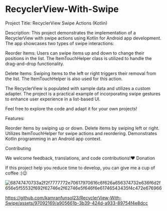 # RecyclerView-With-Swipe
Project Title: RecyclerView Swipe Actions (Kotlin)

Description:
This project demonstrates the implementation of a RecyclerView with swipe actions using Kotlin for Android app development. The app showcases two types of swipe interactions:

Reorder Items: Users can swipe items up and down to change their positions in the list. The ItemTouchHelper class is utilized to handle the drag-and-drop functionality.

Delete Items: Swiping items to the left or right triggers their removal from the list. The ItemTouchHelper is also used for this action.

The RecyclerView is populated with sample data and utilizes a custom adapter. The project is a practical example of incorporating swipe gestures to enhance user experience in a list-based UI.

Feel free to explore the code and adapt it for your own projects!

Features:

Reorder items by swiping up or down.
Delete items by swiping left or right.
Utilizes ItemTouchHelper for swipe actions and reordering.
Demonstrates Kotlin programming in an Android app context.

Contributing

We welcome feedback, translations, and code contributions!❤️
Donation


If this project help you reduce time to develop, you can give me a cup of coffee :)😉

![68747470733a2f2f7777772e70617970616c6f626a656374732e636f6d2f656e5f55532f692f62746e2f62746e5f646f6e61746543435f4c472e676966](https://github.com/kamranfunsol23/RecyclerView-With-Swipe/assets/97092169/a357de7f-2051-4d6b-8606-40d5719e5709)


https://github.com/kamranfunsol23/RecyclerView-With-Swipe/assets/97092169/a905661b-3b39-424d-a933-89754f4e8dcc

